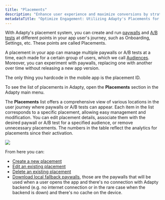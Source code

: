 ```yaml
---
title: "Placements"
description: "Enhance user experience and maximize conversions by strategically deploying paywalls and A/B tests at various points in your app journey with Adapty's placement system. Learn how to manage, modify, and analyze placements effortlessly for improved engagement"
metadataTitle: "Optimize Engagement: Utilizing Adapty's Placements for Paywalls and A/B Tests"
---
```


With Adapty's placement system, you can create and run [paywalls](paywalls) and [A/B tests](ab-tests) at different points in your app user's journey, such as Onboarding, Settings, etc. These points are called Placements. 

A placement in your app can manage multiple paywalls or A/B tests at a time, each made for a certain group of users, which we call  [Audiences](audience). Moreover, you can experiment with paywalls, replacing one with another over time without releasing a new app version. 

The only thing you hardcode in the mobile app is the placement ID.

To see the list of placements in Adapty, open the **Placements** section in the Adapty main menu.

The **Placements** list offers a comprehensive view of various locations in the user journey where paywalls or A/B tests can appear. Each item in the list corresponds to a specific placement, allowing easy management and modification. You can edit placement details, associate them with the desired paywall or A/B test for a specified audience, or remove unnecessary placements. The numbers in the table reflect the analytics for placements since their activation.


<div style={{ textAlign: 'center' }}>
  <img 
    src="https://files.readme.io/dfc4a1c-CleanShot_2023-07-26_at_14.51.342x.png" 
    style={{ width: '700px', border: '1px solid grey' }}
  />
</div>





From here you can: 

- [Create a new placement](create-placement)
- [Edit an existing placement](edit-placement)
- [Delete an existing placement](delete-placement)
- [Download local fallback paywalls](fallback-paywalls), those are the paywalls that will be used when a user opens the app and there's no connection with Adapty backend (e.g. no internet connection or in the rare case when the backend is down) and there's no cache on the device.